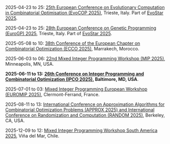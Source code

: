 2025-04-23 to 25: [25th European Conference on Evolutionary Computation in Combinatorial Optimisation (EvoCOP 2025)](https://evostar.org/2025/evocop/), Trieste, Italy. Part of [EvoStar 2025](https://evostar.org/2025/).

2025-04-23 to 25: [28th European Conference on Genetic Programming (EuroGP) 2025](https://evostar.org/2025/eurogp/), Trieste, Italy. Part of [EvoStar 2025](https://evostar.org/2025/).

2025-05-08 to 10: [38th Conference of the European Chapter on Combinatorial Optimization (ECCO 2025)](https://ecco2025.sciencesconf.org), Marrakech, Morocco.

2025-06-03 to 06: [22nd Mixed Integer Programming Workshop (MIP 2025)](https://mixedinteger.org/2025/), Minneapolis, MN, USA.

**2025-06-11 to 13: [26th Conference on Integer Programming and Combinatorial Optimization (IPCO 2025)](https://ipco25.cs.jhu.edu), Baltimore, MD, USA**.

2025-07-01 to 03: [Mixed Integer Programming European Workshop (EUROMIP 2025)](https://mixedinteger.org/EUROMIP/2025/), Clermont-Ferrand, France.

2025-08-11 to 13: [International Conference on Approximation Algorithms for Combinatorial Optimization Problems (APPROX 2025) and International Conference on Randomization and Computation (RANDOM 2025)](https://approxconference.com), Berkeley, CA, USA.

2025-12-09 to 12: [Mixed Integer Programming Workshop South America 2025](https://mixedinteger.org/MIPSouthAmerica/2025/), Viña del Mar, Chile.

